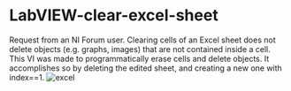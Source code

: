 # LabVIEW-clear-excel-sheet
Request from an NI Forum user.
Clearing cells of an Excel sheet does not delete objects (e.g. graphs, images) that are not contained inside a cell. This VI was made to programmatically erase cells and delete objects. It accomplishes so by deleting the edited sheet, and creating a new one with index==1. 
![excel](https://user-images.githubusercontent.com/95043218/193023013-f40cfb53-26d1-4296-8486-dad3e6846793.png)
